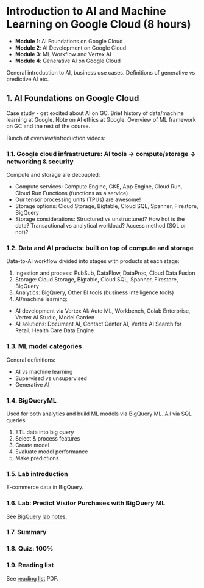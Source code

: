 # Introduction to AI and Machine Learning on Google Cloud (8 hours)

- **Module 1**: AI Foundations on Google Cloud
- **Module 2**: AI Development on Google Cloud
- **Module 3**: ML Workflow and Vertex AI
- **Module 4**: Generative AI on Google Cloud

General introduction to AI, business use cases. Definitions of generative vs predictive AI etc.

## 1. AI Foundations on Google Cloud

Case study - get excited about AI on GC. Brief history of data/machine learning at Google. Note on AI ethics at Google. Overview of ML framework on GC and the rest of the course.

Bunch of overview/introduction videos:

### 1.1. Google cloud infrastructure: AI tools → compute/storage → networking & security

Compute and storage are decoupled:

- Compute services: Compute Engine, GKE, App Engine, Cloud Run, Cloud Run Functions (functions as a service)
- Our tensor processing units (TPUs) are awesome!
- Storage options: Cloud Storage, Bigtable, Cloud SQL, Spanner, Firestore, BigQuery
- Storage considerations: Structured vs unstructured? How hot is the data? Transactional vs analytical workload? Access method (SQL or not)?

### 1.2. Data and AI products: built on top of compute and storage

Data-to-AI workflow divided into stages with products at each stage:

1. Ingestion and process: PubSub, DataFlow, DataProc, Cloud Data Fusion
2. Storage: Cloud Storage, Bigtable, Cloud SQL, Spanner, Firestore, BigQuery
3. Analytics: BigQuery, Other BI tools (business intelligence tools)
4. AI/machine learning:

- AI development via Vertex AI: Auto ML, Workbench, Colab Enterprise, Vertex AI Studio, Model Garden
- AI solutions: Document AI, Contact Center AI, Vertex AI Search for Retail, Health Care Data Engine

### 1.3. ML model categories

General definitions:

- AI vs machine learning
- Supervised vs unsupervised
- Generative AI

### 1.4. BigQueryML

Used for both analytics and build ML models via BigQuery ML. All via SQL queries:

1. ETL data into big query
2. Select & process features
3. Create model
4. Evaluate model performance
5. Make predictions

### 1.5. Lab introduction

E-commerce data in BigQuery.

### 1.6. Lab: Predict Visitor Purchases with BigQuery ML

See [BigQuery lab notes](https://github.com/gperdrizet/GCSB_MLE/blob/section_01/01-AI_ML_on_google_cloud/bigquery_lab_notes.md).

### 1.7. Summary

### 1.8. Quiz: 100%

### 1.9. Reading list

See [reading list](https://github.com/gperdrizet/GCSB_MLE/blob/section_01/01-AI_ML_on_google_cloud/reading_list.pdf) PDF.
